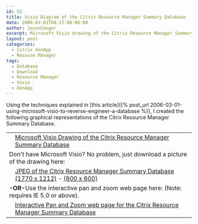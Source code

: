 ```yaml
---
id: 52
title: Visio Diagram of the Citrix Resource Manager Summary Database
date: 2006-03-01T08:17:00-06:00
author: JasonConger
excerpt: Microsoft Visio drawing of the Citrix Resource Manager Summary Database.
layout: post
categories:
  - Citrix XenApp
  - Resouce Manager
tags:
  - Database
  - Download
  - Resource Manager
  - Visio
  - XenApp
---
```

Using the techniques explained in [this article]({% post_url 2006-03-01-using-microsoft-visio-to-reverse-engineer-a-database %}), I created the following graphical representations of the Citrix Resource Manager Summary Database.
<table border="0">
<tbody>
<tr>
<td valign="middle"><img src="http://www.jasonconger.com/images/visio.gif" alt="" /></td>
<td valign="middle"><a title="Microsoft Visio Drawing of the Citrix Resource Manager Summary Database" href="http://www.jasonconger.com/wp-content/uploads/2006/03/JasonConger.com-Resource-Manager-Summary-Database.zip">Microsoft Visio Drawing of the Citrix Resource Manager Summary Database</a><a href="http://www.jasonconger.com/downloads/2009/4/JasonConger.com - Resource Manager Summary Database.vsd"></a></td>
</tr>
<tr>
<td colspan="2" valign="middle">Don't have Microsoft Visio? No problem, just download a picture of the drawing here:</td>
</tr>
<tr>
<td align="right" valign="middle"><img src="http://www.jasonconger.com/images/gif.gif" alt="" /></td>
<td valign="middle"><a href="http://www.jasonconger.com/downloads/2009/4/Resource Manager Summary Database.jpg">JPEG of the Citrix Resource Manager Summary Database (1770 x 1212)</a> - <a href="http://www.jasonconger.com/downloads/2009/4/Resource Manager Summary Database 800x600.jpg">(800 x 600)</a></td>
</tr>
<tr>
<td colspan="2" valign="middle"><strong>
-OR-</strong>Use the interactive pan and zoom web page here: (Note: requires IE 5.0 or above).</td>
</tr>
<tr>
<td align="right" valign="middle"><img src="http://www.jasonconger.com/images/ie.gif" alt="" /></td>
<td valign="middle"><a href="http://www.jasonconger.com/RMSDB.htm" target="_blank">Interactive Pan and Zoom web page for the Citrix Resource Manager Summary Database</a></td>
</tr>
</tbody>
</table>